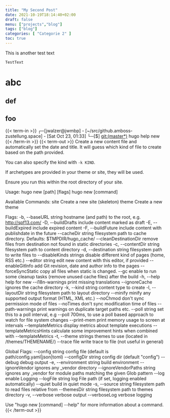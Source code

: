 ```yaml
---
title: "My Second Post"
date: 2021-10-19T18:14:40+02:00
draft: false
menu: ["projects","blog"]
tags: ["blog"]
categories: [ "Categorie 2" ]
toc: true
---
```


This is another test text

```
TestText
```

abc
===

def
--



foo
-

{{< term-in >}}
┌─[jwalzer@jwmbp] - [~/src/github.amboss-zustellung.space] - [Sat Oct 23, 01:33]
└─[$] <git:(master*)> hugo help new
{{< /term-in >}}
{{< term-out >}}
Create a new content file and automatically set the date and title.
It will guess which kind of file to create based on the path provided.

You can also specify the kind with `-k KIND`.

If archetypes are provided in your theme or site, they will be used.

Ensure you run this within the root directory of your site.

Usage:
  hugo new [path] [flags]
  hugo new [command]

Available Commands:
  site        Create a new site (skeleton)
  theme       Create a new theme

Flags:
  -b, --baseURL string         hostname (and path) to the root, e.g. http://spf13.com/
  -D, --buildDrafts            include content marked as draft
  -E, --buildExpired           include expired content
  -F, --buildFuture            include content with publishdate in the future
      --cacheDir string        filesystem path to cache directory. Defaults: $TMPDIR/hugo_cache/
      --cleanDestinationDir    remove files from destination not found in static directories
  -c, --contentDir string      filesystem path to content directory
  -d, --destination string     filesystem path to write files to
      --disableKinds strings   disable different kind of pages (home, RSS etc.)
      --editor string          edit new content with this editor, if provided
      --enableGitInfo          add Git revision, date and author info to the pages
      --forceSyncStatic        copy all files when static is changed.
      --gc                     enable to run some cleanup tasks (remove unused cache files) after the build
  -h, --help                   help for new
      --i18n-warnings          print missing translations
      --ignoreCache            ignores the cache directory
  -k, --kind string            content type to create
  -l, --layoutDir string       filesystem path to layout directory
      --minify                 minify any supported output format (HTML, XML etc.)
      --noChmod                don't sync permission mode of files
      --noTimes                don't sync modification time of files
      --path-warnings          print warnings on duplicate target paths etc.
      --poll string            set this to a poll interval, e.g --poll 700ms, to use a poll based approach to watch for file system changes
      --print-mem              print memory usage to screen at intervals
      --templateMetrics        display metrics about template executions
      --templateMetricsHints   calculate some improvement hints when combined with --templateMetrics
  -t, --theme strings          themes to use (located in /themes/THEMENAME/)
      --trace file             write trace to file (not useful in general)

Global Flags:
      --config string              config file (default is path/config.yaml|json|toml)
      --configDir string           config dir (default "config")
      --debug                      debug output
  -e, --environment string         build environment
      --ignoreVendor               ignores any _vendor directory
      --ignoreVendorPaths string   ignores any _vendor for module paths matching the given Glob pattern
      --log                        enable Logging
      --logFile string             log File path (if set, logging enabled automatically)
      --quiet                      build in quiet mode
  -s, --source string              filesystem path to read files relative from
      --themesDir string           filesystem path to themes directory
  -v, --verbose                    verbose output
      --verboseLog                 verbose logging

Use "hugo new [command] --help" for more information about a command.
{{< /term-out >}}
